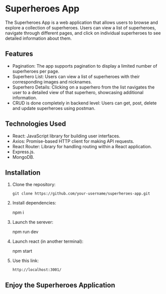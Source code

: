 # Superheroes App

The Superheroes App is a web application that allows users to browse and explore a collection of superheroes. Users can view a list of superheroes, navigate through different pages, and click on individual superheroes to see detailed information about them.

## Features

- Pagination: The app supports pagination to display a limited number of superheroes per page.
- Superhero List: Users can view a list of superheroes with their corresponding images and nicknames.
- Superhero Details: Clicking on a superhero from the list navigates the user to a detailed view of that superhero, showcasing additional information.
- CRUD is done completely in backend level: Users can get, post, delete and update superheroes using postman.

## Technologies Used

- React: JavaScript library for building user interfaces.
- Axios: Promise-based HTTP client for making API requests.
- React Router: Library for handling routing within a React application.
- Express.js.
- MongoDB.

## Installation

1. Clone the repository:

   ```shell
   git clone https://github.com/your-username/superheroes-app.git
   ```

2. Install dependencies:

   npm i

3. Launch the serever:

   npm run dev

4. Launch react (in another terminal):

   npm start

5. Use this link:

   `http://localhost:3001/`

## Enjoy the Superheroes Application
